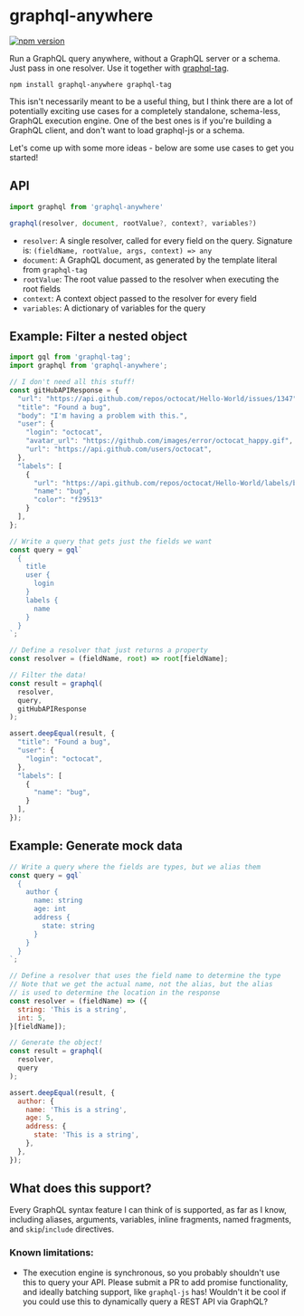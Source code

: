 # graphql-anywhere

[![npm version](https://badge.fury.io/js/graphql-anywhere.svg)](https://badge.fury.io/js/graphql-anywhere)

Run a GraphQL query anywhere, without a GraphQL server or a schema. Just pass in one resolver. Use it together with [graphql-tag](https://github.com/apollostack/graphql-tag).

```
npm install graphql-anywhere graphql-tag
```

This isn't necessarily meant to be a useful thing, but I think there are a lot of potentially exciting use cases for a completely standalone, schema-less, GraphQL execution engine. One of the best ones is if you're building a GraphQL client, and don't want to load graphql-js or a schema.

Let's come up with some more ideas - below are some use cases to get you started!

## API

```js
import graphql from 'graphql-anywhere'

graphql(resolver, document, rootValue?, context?, variables?)
```

- `resolver`: A single resolver, called for every field on the query. Signature is: `(fieldName, rootValue, args, context) => any`
- `document`: A GraphQL document, as generated by the template literal from `graphql-tag`
- `rootValue`: The root value passed to the resolver when executing the root fields
- `context`: A context object passed to the resolver for every field
- `variables`: A dictionary of variables for the query

## Example: Filter a nested object

```js
import gql from 'graphql-tag';
import graphql from 'graphql-anywhere';

// I don't need all this stuff!
const gitHubAPIResponse = {
  "url": "https://api.github.com/repos/octocat/Hello-World/issues/1347",
  "title": "Found a bug",
  "body": "I'm having a problem with this.",
  "user": {
    "login": "octocat",
    "avatar_url": "https://github.com/images/error/octocat_happy.gif",
    "url": "https://api.github.com/users/octocat",
  },
  "labels": [
    {
      "url": "https://api.github.com/repos/octocat/Hello-World/labels/bug",
      "name": "bug",
      "color": "f29513"
    }
  ],
};

// Write a query that gets just the fields we want
const query = gql`
  {
    title
    user {
      login
    }
    labels {
      name
    }
  }
`;

// Define a resolver that just returns a property
const resolver = (fieldName, root) => root[fieldName];

// Filter the data!
const result = graphql(
  resolver,
  query,
  gitHubAPIResponse
);

assert.deepEqual(result, {
  "title": "Found a bug",
  "user": {
    "login": "octocat",
  },
  "labels": [
    {
      "name": "bug",
    }
  ],
});
```

## Example: Generate mock data

```js
// Write a query where the fields are types, but we alias them
const query = gql`
  {
    author {
      name: string
      age: int
      address {
        state: string
      }
    }
  }
`;

// Define a resolver that uses the field name to determine the type
// Note that we get the actual name, not the alias, but the alias
// is used to determine the location in the response
const resolver = (fieldName) => ({
  string: 'This is a string',
  int: 5,
}[fieldName]);

// Generate the object!
const result = graphql(
  resolver,
  query
);

assert.deepEqual(result, {
  author: {
    name: 'This is a string',
    age: 5,
    address: {
      state: 'This is a string',
    },
  },
});
```

## What does this support?

Every GraphQL syntax feature I can think of is supported, as far as I know, including aliases, arguments, variables, inline fragments, named fragments, and `skip`/`include` directives.

### Known limitations:

- The execution engine is synchronous, so you probably shouldn't use this to query your API. Please submit a PR to add promise functionality, and ideally batching support, like `graphql-js` has! Wouldn't it be cool if you could use this to dynamically query a REST API via GraphQL?
